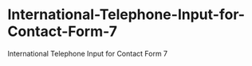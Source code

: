 # International-Telephone-Input-for-Contact-Form-7
International Telephone Input for Contact Form 7

